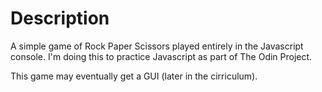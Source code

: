 # Description

A simple game of Rock Paper Scissors played entirely in the Javascript console. I'm doing this to practice Javascript as part of The Odin Project.

This game may eventually get a GUI (later in the cirriculum).